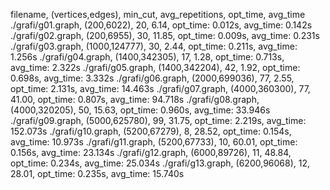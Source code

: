 filename, (vertices,edges), min_cut, avg_repetitions, opt_time, avg_time
./grafi/g01.graph, (200,6022), 20, 6.14, opt_time: 0.012s, avg_time: 0.142s
./grafi/g02.graph, (200,6955), 30, 11.85, opt_time: 0.009s, avg_time: 0.231s
./grafi/g03.graph, (1000,124777), 30, 2.44, opt_time: 0.211s, avg_time: 1.256s
./grafi/g04.graph, (1400,342305), 17, 1.28, opt_time: 0.713s, avg_time: 2.322s
./grafi/g05.graph, (1400,342204), 42, 1.92, opt_time: 0.698s, avg_time: 3.332s
./grafi/g06.graph, (2000,699036), 77, 2.55, opt_time: 2.131s, avg_time: 14.463s
./grafi/g07.graph, (4000,360300), 77, 41.00, opt_time: 0.807s, avg_time: 94.718s
./grafi/g08.graph, (4000,320205), 50, 15.63, opt_time: 0.960s, avg_time: 33.946s
./grafi/g09.graph, (5000,625780), 99, 31.75, opt_time: 2.219s, avg_time: 152.073s
./grafi/g10.graph, (5200,67279), 8, 28.52, opt_time: 0.154s, avg_time: 10.973s
./grafi/g11.graph, (5200,67733), 10, 60.01, opt_time: 0.156s, avg_time: 23.134s
./grafi/g12.graph, (6000,89726), 11, 48.84, opt_time: 0.234s, avg_time: 25.034s
./grafi/g13.graph, (6200,96068), 12, 28.01, opt_time: 0.235s, avg_time: 15.740s